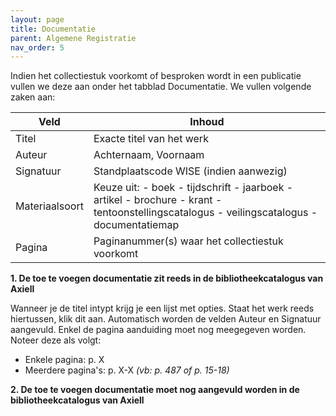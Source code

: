 ```yaml
---
layout: page
title: Documentatie
parent: Algemene Registratie
nav_order: 5
---
```


Indien het collectiestuk voorkomt of besproken wordt in een publicatie vullen we deze aan onder het tabblad Documentatie. We vullen volgende zaken aan:

| Veld           | Inhoud                                                                                                                                             |
|----------------|----------------------------------------------------------------------------------------------------------------------------------------------------|
| Titel          | Exacte titel van het werk                                                                                                                          |
| Auteur         | Achternaam, Voornaam                                                                                                                               |
| Signatuur      | Standplaatscode WISE (indien aanwezig)                                                                                                             |
| Materiaalsoort | Keuze uit: - boek - tijdschrift - jaarboek - artikel - brochure - krant - tentoonstellingscatalogus - veilingscatalogus - documentatiemap |
| Pagina         | Paginanummer(s) waar het collectiestuk voorkomt                                                                                                    |

**1. De toe te voegen documentatie zit reeds in de bibliotheekcatalogus van Axiell**

Wanneer je de titel intypt krijg je een lijst met opties. Staat het werk reeds hiertussen, klik dit aan. Automatisch worden de velden Auteur en Signatuur aangevuld. Enkel de pagina aanduiding moet nog meegegeven worden. Noteer deze als volgt:
- Enkele pagina: p. X
- Meerdere pagina's: p. X-X
*(vb: p. 487 of p. 15-18)*

**2. De toe te voegen documentatie moet nog aangevuld worden in de bibliotheekcatalogus van Axiell**

